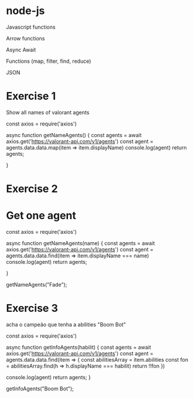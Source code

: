# node-js

Javascript functions 

Arrow functions

Async Await

Functions (map, filter, find, reduce)

JSON

# Exercise 1

Show all names of valorant agents

const axios = require('axios')


async function getNameAgents()  {
  const agents = await axios.get('https://valorant-api.com/v1/agents')
  const agent = agents.data.data.map(item => item.displayName)
  console.log(agent)
  return agents;
  
}

# Exercise 2

# Get one agent
const axios = require('axios')


async function getNameAgents(name)  {
  const agents = await axios.get('https://valorant-api.com/v1/agents')
  const agent = agents.data.data.find(item => item.displayName === name)
  console.log(agent)
  return agents;
  
}

getNameAgents("Fade");

# Exercise 3

acha o campeão que tenha a abilities "Boom Bot"

const axios = require('axios')


async function getInfoAgents(habilit)  {
  const agents = await axios.get('https://valorant-api.com/v1/agents')
  const agent = agents.data.data.find(item => {
    const abilitiesArray = item.abilities
    const fon = abilitiesArray.find(h => h.displayName === habilit)
    return !!fon
  })
  
  console.log(agent)
  return agents;
}

getInfoAgents("Boom Bot");